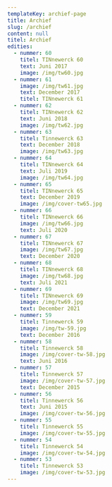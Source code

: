 ```yaml
---
templateKey: archief-page
title: Archief
slug: /archief
content: null
titel: Archief
edities:
  - nummer: 60
    titel: TINnewerck 60
    text: Juni 2017
    image: /img/tw60.jpg
  - nummer: 61
    image: /img/tw61.jpg
    text: December 2017
    titel: TINnewerck 61
  - nummer: 62
    titel: TINnewerck 62
    text: Juni 2018
    image: /img/tw62.jpg
  - nummer: 63
    titel: Tinnewerck 63
    text: December 2018
    image: /img/tw63.jpg
  - nummer: 64
    titel: TINnewerck 64
    text: Juli 2019
    image: /img/tw64.jpg
  - nummer: 65
    titel: TINnewerck 65
    text: December 2019
    image: /img/cover-tw65.jpg
  - nummer: 66
    titel: TINnewerck 66
    image: /img/tw66.jpg
    text: Juli 2020
  - nummer: 67
    titel: TINnewerck 67
    image: /img/tw67.jpg
    text: December 2020
  - nummer: 68
    titel: TINnewerck 68
    image: /img/tw68.jpg
    text: Juli 2021
  - nummer: 69
    titel: TINnewerck 69
    image: /img/tw69.jpg
    text: December 2021
  - nummer: 59
    titel: Tinnewerck 59
    image: /img/tw-59.jpg
    text: December 2016
  - nummer: 58
    titel: Tinnewerck 58
    image: /img/cover-tw-58.jpg
    text: Juni 2016
  - nummer: 57
    titel: Tinnewerck 57
    image: /img/cover-tw-57.jpg
    text: December 2015
  - nummer: 56
    titel: Tinnewerck 56
    text: Juni 2015
    image: /img/cover-tw-56.jpg
  - nummer: 55
    titel: Tinnewerck 55
    image: /img/cover-tw-55.jpg
  - nummer: 54
    titel: Tinnewerck 54
    image: /img/cover-tw-54.jpg
  - nummer: 53
    titel: Tinnewerck 53
    image: /img/cover-tw-53.jpg
---
```

